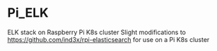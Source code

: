 # Pi_ELK
ELK stack on Raspberry Pi K8s cluster
Slight modifications to https://github.com/ind3x/rpi-elasticsearch for use on a Pi K8s cluster
